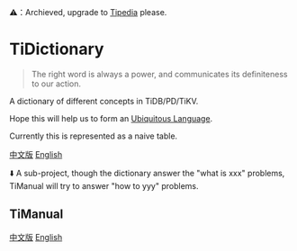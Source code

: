⚠️：Archieved, upgrade to [Tipedia](https://github.com/longfangsong/tipedia) please.

# TiDictionary

> The right word is always a power, and communicates its definiteness to our action.

A dictionary of different concepts in TiDB/PD/TiKV.

Hope this will help us to form an [Ubiquitous Language](https://www.martinfowler.com/bliki/UbiquitousLanguage.html).

Currently this is represented as a naive table.

[中文版](https://github.com/longfangsong/TiDictionary/blob/main/zh.md) [English](https://github.com/longfangsong/TiDictionary/blob/main/en.md)

⬇️ A sub-project, though the dictionary answer the "what is xxx" problems, TiManual will try to answer "how to yyy" problems.

## TiManual

[中文版](https://github.com/longfangsong/TiDictionary/blob/main/manual_zh.md) [English](https://github.com/longfangsong/TiDictionary/blob/main/manual_en.md)
